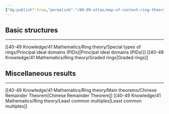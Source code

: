 ```yaml
---
{"dg-publish":true,"permalink":"/00-09-atlas/map-of-content-ring-theory/","updated":"2025-03-29T15:24:52-07:00"}
---
```


## Basic structures
---

[[40-49 Knowledge/41 Mathematics/Ring theory/Special types of rings/Principal ideal domains (PIDs)\|Principal ideal domains (PIDs)]]
[[40-49 Knowledge/41 Mathematics/Ring theory/Graded rings\|Graded rings]]

## Miscellaneous results
---

[[40-49 Knowledge/41 Mathematics/Ring theory/Main theorems/Chinese Remainder Theorem\|Chinese Remainder Theorem]]
[[40-49 Knowledge/41 Mathematics/Ring theory/Least common multiples\|Least common multiples]]